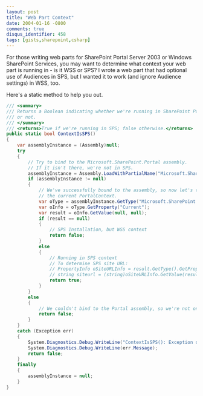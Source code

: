 ```yaml
---
layout: post
title: "Web Part Context"
date: 2004-01-16 -0800
comments: true
disqus_identifier: 458
tags: [gists,sharepoint,csharp]
---
```

For those writing web parts for SharePoint Portal Server 2003 or Windows
SharePoint Services, you may want to determine what context your web
part is running in - is it WSS or SPS? I wrote a web part that had
optional use of Audiences in SPS, but I wanted it to work (and ignore
Audience settings) in WSS, too.

 Here's a static method to help you out.



```csharp
/// <summary>
/// Returns a Boolean indicating whether we're running in SharePoint Portal Server
/// or not.
/// </summary>
/// <returns>True if we're running in SPS; false otherwise.</returns>
public static bool ContextIsSPS()
{
    var assemblyInstance = (Assembly)null;
    try
    {
        // Try to bind to the Microsoft.SharePoint.Portal assembly.
        // If it isn't there, we're not in SPS.
        assemblyInstance = Assembly.LoadWithPartialName("Microsoft.Sharepoint.Portal");
        if (assemblyInstance != null)
        {
            // We've successfully bound to the assembly, so now let's try to determine
            // the current PortalContext.
            var oType = assemblyInstance.GetType("Microsoft.SharePoint.Portal.PortalContext");
            var oInfo = oType.GetProperty("Current");
            var result = oInfo.GetValue(null, null);
            if (result == null)
            {
                // SPS Installation, but WSS context
                return false;
            }
            else
            {
                // Running in SPS context
                // To determine SPS site URL:
                // PropertyInfo oSiteURLInfo = result.GetType().GetProperty("SiteUrl");
                // string siteurl = (string)oSiteURLInfo.GetValue(result,null);
                return true;
            }
        }
        else
        {
            // We couldn't bind to the Portal assembly, so we're not on an SPS box
            return false;
        }
    }
    catch (Exception err)
    {
        System.Diagnostics.Debug.WriteLine("ContextIsSPS(): Exception determining SPS context; returning FALSE.");
        System.Diagnostics.Debug.WriteLine(err.Message);
        return false;
    }
    finally
    {
        assemblyInstance = null;
    }
}
```

